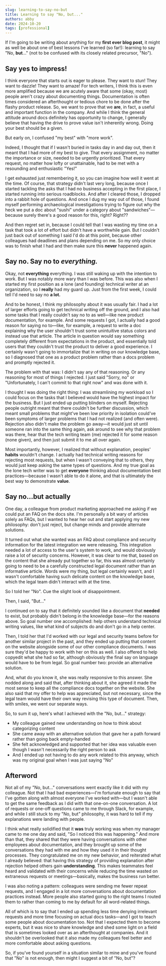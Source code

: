 ```yaml
---
slug: learning-to-say-no-but
title: Learning to say "No, but..."
authors: abby
date: 2024-10-20
tags: [professional]
---
```


If I'm going to be writing about anything for my **first ever blog post**, it might as well be about one of best lessons I've learned (so far!): learning to say "No, **but**..." (not to be confused with its closely related precursor, "No").

<!-- truncate -->

## Say yes to impress!

I think everyone that starts out is eager to please. They want to stun! They want to dazzle! They want to amaze! For tech writers, I think this is even more amplified because we are acutely aware that some (okay, most) people aren't crazy about documenting things. Documentation is often times considered an afterthought or tedious chore to be done after the flashy product release. So, we want to prove that we **are**, in fact, a useful and important function in the company. And while I think the general attitude around docs definitely has opportunity to change, I generally believe that having the drive to prove value isn't inherently wrong. Doing your best should be a given.

But early on, I confused "my best" with "more work". 

Indeed, I thought that if I wasn't buried in tasks day in and day out, then it meant that I had more of my best to give. That every assignment, no matter the importance or size, needed to be urgently prioritized. That every request, no matter how lofty or unattainable, had to be met with a resounding and enthusiastic "Yes!"

I get exhausted just remembering it, so you can imagine how well it went at the time. Of course, that strategy didn't last very long, because once I started tackling the asks that I had no business accepting in the first place, I started running into serious roadblocks. And after I cleared those, I dropped into a rabbit hole of questions. And once I dug my way out of those, I found myself performing archaeological investigations trying to figure out why the heck we put a doc about "sushi" under a category about "sandwiches"&mdash;because surely there's a good reason for this, right? Right??

And then regret set in, because I could tell that I was wasting my time on a task that took a lot of effort but didn't have a worthwhile gain. But I couldn't just back out of something I said I'd do at this point, because other colleagues had deadlines and plans depending on me. So my only choice was to finish what I had and then make sure this **never** happened again.

## Say no. Say no to ***everything.***

Okay, not **everything** everything. I was still waking up with the intention to work. But I was notably more wary than I was before. This was also when I started my first position as a lone (and founding) technical writer at an organization, so I **really** had my guard up. Just from the first week, I could tell I'd need to say no **a lot.** 

And to be honest, I think my philosophy about it was usually fair. I had a lot of larger efforts going to get technical writing off the ground, and I also had some tasks that I really couldn't say no to as well&mdash;like new product documentation, for example. And some requests I got, I actually had a good reason for saying no to&mdash;like, for example, a request to write a doc explaining why the user shouldn't trust some unintuitive status colors and instead use that article. The article in question would say something completely different from expectations in the product, and essentially told users that they couldn't trust the product to deliver a good experience. I certainly wasn't going to immortalize that in writing on our knowledge base, so I diagnosed that one as a product problem rather than a docs problem and promptly rejected it.

The problem with that was: I didn't say any of that reasoning. Or any reasoning for most of things I rejected. I just said "Sorry, no" or "Unfortunately, I can't commit to that right now" and was done with it. 

I thought I was doing the right thing: I was streamlining my workload so I could focus on the tasks that I believed would have the highest impact for the business.  But I just ended up putting blinders on myself. Rejecting people outright meant that there couldn't be further discussion, which meant small problems that might've been low priority in isolation could've been symptoms of larger problems that I had not realized (and often were). Rejection also didn't make the problem go away&mdash;it would just sit until someone ran into the same thing again, ask around to see why that problem was there, hear that the tech writing team (me) rejected it for some reason (none given), and then just submit it to me all over again. 

Most importantly, however, I realized that without explanation, peoples' **habits** wouldn't change. I actually had technical writing reasons for rejecting most requests, but when I wasn't conveying that to others, they would just keep asking the same types of questions. And my true goal as the lone tech writer was to get **everyone** thinking about documentation best practices&mdash;because I wasn't able to do it alone, and that is ultimately the best way to demonstrate **value**.

## Say no...but actually

One day, a colleague from product marketing approached me asking if we could put an FAQ on the docs site. I'm personally a bit wary of articles solely as FAQs, but I wanted to hear her out and start applying my new philosophy: don't just reject, but change minds and provide alternate solutions. 

It turned out what she wanted was an FAQ about compliance and security information for the latest integration we were releasing. This integration needed a lot of access to the user's system to work, and would obviously raise a lot of security concerns. However, it was clear to me that, based on the content that she already put together so far, this was almost certainly going to need to be a carefully constructed legal document rather than an informative article. Words were my thing, but legal certainly wasn't, and I wasn't comfortable having such delicate content on the knowledge base, which the legal team didn't interact with at the time.

So I told her "No". Cue the slight look of disappointment.

Then, I said, "But..." 

I continued on to say that it definitely sounded like a document that **needed** to exist, but probably didn't belong in the knowledge base&mdash;for the reasons above. So goal number one accomplished: help others understand technical writing values, like what kind of subjects do and don't go in a help center.

Then, I told her that I'd worked with our legal and security teams before for another similar project in the past, and they ended up putting that content on the website alongside some of our other compliance documents. I was sure they'd be happy to work with her on this as well. I also offered to help copyedit what she had so far, although obviously the final say on language would have to be from legal. So goal number two: provide an alternative solution.

And, what do you know it, she was really responsive to this answer. She nodded along and said that, after thinking about it, she agreed it made the most sense to keep all the compliance docs together on the website. She also said that my offer to help was appreciated, but not necessary, since the legal team would have their own way revising this type of document. Then, with smiles, we went our separate ways. 

So, to sum it up, here's what I achieved with the "No, but..." strategy:
* My colleague gained new understanding on how to think about categorizing content
* She  came away with an alternative solution that gave her a path forward rather than going back empty-handed
* She felt acknowledged and supported that her idea was valuable even though I wasn't necessarily the right person to ask
* And I ended up not having to do any work related to this anyway, which was my original goal when I was just saying "No"

## Afterword

Not all of my "No, but..." conversations went exactly like it did with my colleague. Not that I had bad experiences&mdash;I'm fortunate enough to say that I've gotten along with almost everyone I've worked with&mdash;but I wasn't able to get the same feedback as I did with that one-on-one conversation. A lot of requests or one-off questions came to me through Slack, for example, and while I still stuck to my "No, but" philosophy, it was hard to tell if my explanations were landing with people.

I think what really solidified that it **was** truly working was when my manager came to me one day and said, "So I noticed this was happening." And more than that, they shared that they were having conversations with other employees about documentation, and they brought up some of the conversations they had with me and how they used it in their thought processes. They congratulated me on my new behavior, and reiterated what I already believed: that having this strategy of providing explanation after rejection helped others gain **understanding**. This makes teammates feel heard and validated with their concerns while reducing the time wasted on extraneous requests or meetings&mdash;basically, makes the business run better.

I was also noting a pattern: colleagues were sending me fewer repeat requests, and I engaged in a lot more conversations about documentation practices instead. More people also started going to the right teams I routed them to rather than coming to me by default for all word-related things. 

All of which is to say that I ended up spending less time denying irrelevant requests and more time focusing on actual docs tasks&mdash;and I got to teach some people about documentation too. Not that I expected them to become experts, but it was nice to share knowledge and shed some light on a field that is sometimes looked over as an afterthought at companies. And it shouldn't be overlooked that it also made my colleagues feel better and more comfortable about asking questions.

So, if you've found yourself in a situation similar to mine and you've found that "No" is not enough, then might I suggest a bit of "No, but"?